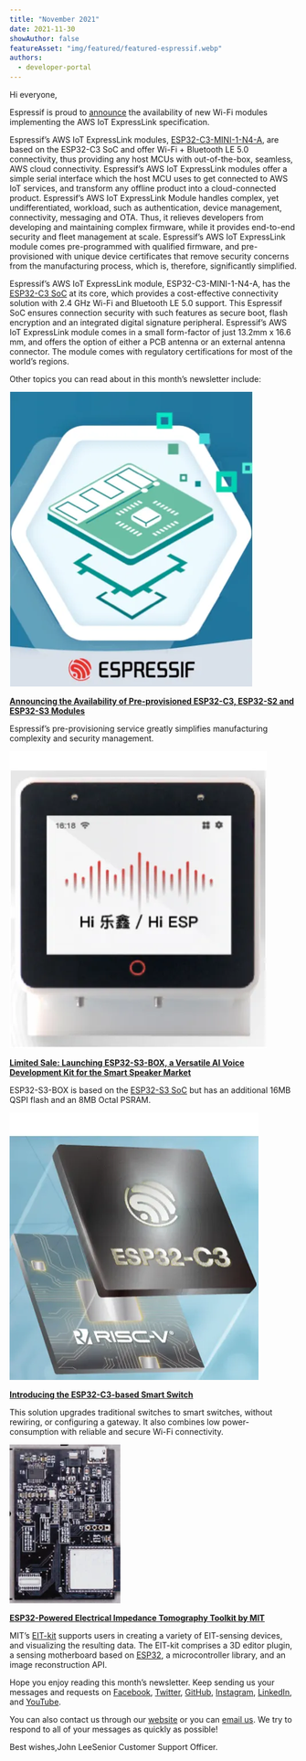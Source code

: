 ```yaml
---
title: "November 2021"
date: 2021-11-30
showAuthor: false
featureAsset: "img/featured/featured-espressif.webp"
authors:
  - developer-portal
---
```

Hi everyone,

Espressif is proud to [announce](https://www.espressif.com/en/news/Espressif_AWS_IoT_ExpressLink) the availability of new Wi-Fi modules implementing the AWS IoT ExpressLink specification.

Espressif’s AWS IoT ExpressLink modules, [ESP32-C3-MINI-1-N4-A](https://devices.amazonaws.com/detail/a3G0h00000E2JnNEAV/ESP32-C3-AWS-IoT-ExpressLink-Module), are based on the ESP32-C3 SoC and offer Wi-Fi + Bluetooth LE 5.0 connectivity, thus providing any host MCUs with out-of-the-box, seamless, AWS cloud connectivity. Espressif’s AWS IoT ExpressLink modules offer a simple serial interface which the host MCU uses to get connected to AWS IoT services, and transform any offline product into a cloud-connected product. Espressif’s AWS IoT ExpressLink Module handles complex, yet undifferentiated, workload, such as authentication, device management, connectivity, messaging and OTA. Thus, it relieves developers from developing and maintaining complex firmware, while it provides end-to-end security and fleet management at scale. Espressif’s AWS IoT ExpressLink module comes pre-programmed with qualified firmware, and pre-provisioned with unique device certificates that remove security concerns from the manufacturing process, which is, therefore, significantly simplified.

Espressif’s AWS IoT ExpressLink module, ESP32-C3-MINI-1-N4-A, has the [ESP32-C3 SoC](https://www.espressif.com/en/products/socs/esp32-c3) at its core, which provides a cost-effective connectivity solution with 2.4 GHz Wi-Fi and Bluetooth LE 5.0 support. This Espressif SoC ensures connection security with such features as secure boot, flash encryption and an integrated digital signature peripheral. Espressif’s AWS IoT ExpressLink module comes in a small form-factor of just 13.2mm x 16.6 mm, and offers the option of either a PCB antenna or an external antenna connector. The module comes with regulatory certifications for most of the world’s regions.

Other topics you can read about in this month’s newsletter include:

![](img/november-1.webp)

[__Announcing the Availability of Pre-provisioned ESP32-C3, ESP32-S2 and ESP32-S3 Modules__ ](https://www.espressif.com/en/news/C3_S2_S3_Module_Pre-Provisioning_Service)

Espressif’s pre-provisioning service greatly simplifies manufacturing complexity and security management.

![](img/november-2.webp)

[__Limited Sale: Launching ESP32-S3-BOX, a Versatile AI Voice Development Kit for the Smart Speaker Market__ ](https://www.espressif.com/en/news/ESP32-S3-BOX)

ESP32-S3-BOX is based on the [ESP32-S3 SoC](https://www.espressif.com/en/products/socs/esp32-s3) but has an additional 16MB QSPI flash and an 8MB Octal PSRAM.

![](img/november-3.webp)

[__Introducing the ESP32-C3-based Smart Switch__ ](https://www.espressif.com/en/news/ESP-Smart-Switch)

This solution upgrades traditional switches to smart switches, without rewiring, or configuring a gateway. It also combines low power-consumption with reliable and secure Wi-Fi connectivity.

![](img/november-4.webp)

[__ESP32-Powered Electrical Impedance Tomography Toolkit by MIT__ ](https://www.espressif.com/en/news/EIT-kit)

MIT’s [EIT-kit](https://hcie.csail.mit.edu/research/eit-kit/eit-kit.html) supports users in creating a variety of EIT-sensing devices, and visualizing the resulting data. The EIT-kit comprises a 3D editor plugin, a sensing motherboard based on [ESP32](https://www.espressif.com/en/products/socs/esp32), a microcontroller library, and an image reconstruction API.

Hope you enjoy reading this month’s newsletter. Keep sending us your messages and requests on [Facebook](https://espressif.us15.list-manage.com/track/click?u=40830afd8eb6f70ab5e47b7a4&id=17b3da1f43&e=309e9b0452), [Twitter](https://espressif.us15.list-manage.com/track/click?u=40830afd8eb6f70ab5e47b7a4&id=42d796ed0b&e=309e9b0452), [GitHub](https://espressif.us15.list-manage.com/track/click?u=40830afd8eb6f70ab5e47b7a4&id=b0a5397616&e=309e9b0452), [Instagram](https://espressif.us15.list-manage.com/track/click?u=40830afd8eb6f70ab5e47b7a4&id=728a543172&e=309e9b0452), [LinkedIn](https://espressif.us15.list-manage.com/track/click?u=40830afd8eb6f70ab5e47b7a4&id=dc4d14fad8&e=309e9b0452), and [YouTube](https://espressif.us15.list-manage.com/track/click?u=40830afd8eb6f70ab5e47b7a4&id=1c408cbd68&e=309e9b0452).

You can also contact us through our [website](https://espressif.us15.list-manage.com/track/click?u=40830afd8eb6f70ab5e47b7a4&id=b7a2feccd8&e=309e9b0452) or you can [email us](mailto:newsletter@espressif.com). We try to respond to all of your messages as quickly as possible!

Best wishes,John LeeSenior Customer Support Officer.

